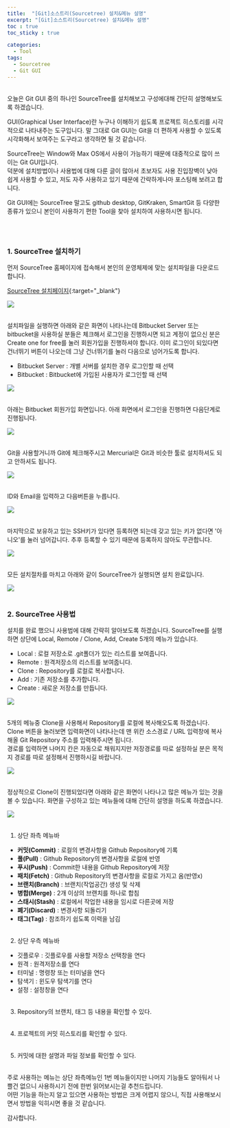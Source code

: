 ```yaml
---
title:  "[Git]소스트리(Sourcetree) 설치&메뉴 설명"
excerpt: "[Git]소스트리(Sourcetree) 설치&메뉴 설명"
toc : true
toc_sticky : true

categories:
  - Tool
tags: 
  - Sourcetree
  - Git GUI
---
```



<br/>
오늘은 Git GUI 중의 하나인 SourceTree를 설치해보고 구성에대해 간단히 설명해보도록 하겠습니다.

GUI(Graphical User Interface)란 누구나 이해하기 쉽도록 프로젝트 히스토리를 시각적으로 나타내주는 도구입니다.
말 그대로 Git GUI는 Git을 더 편하게 사용할 수 있도록 시각화해서 보여주는 도구라고 생각하면 될 것 같습니다.

SourceTree는 Window와 Max OS에서 사용이 가능하기 때문에 대중적으로 많이 쓰이는 Git GUI입니다.<br/>
덕분에 설치방법이나 사용법에 대해 다룬 글이 많아서 초보자도 사용 진입장벽이 낮아 쉽게 사용할 수 있고, 저도 자주 사용하고 있기 때문에 간략하게나마 포스팅해 보려고 합니다.

Git GUI에는 SourceTree 말고도 github desktop, GitKraken, SmartGit 등 다양한 종류가 있으니 본인이 사용하기 편한 Tool을 찾아 설치하여 사용하시면 됩니다.



<br/><br/>

### 1. SourceTree 설치하기

먼저 SourceTree 홈페이지에 접속해서 본인의 운영체제에 맞는 설치파일을 다운로드 합니다.

[SourceTree 설치페이지](https://www.sourcetreeapp.com){:target="_blank"}


<img src="/assets/images/sourceTree_homepage.PNG"><br/><br/>


설치파일을 실행하면 아래와 같은 화면이 나타나는데 Bitbucket Server 또는 bitbucket을 사용하실 분들은 체크해서 로그인을 진행하시면 되고 계정이 없으신 분은 Create one for free를 눌러 회원가입을 진행하셔야 합니다.
이미 로그인이 되있다면 건너뛰기 버튼이 나오는데 그냥 건너뛰기를 눌러 다음으로 넘어가도록 합니다.

* Bitbucket Server : 개별 서버를 설치한 경우 로그인할 때 선택
* Bitbucket : Bitbucket에 가입된 사용자가 로그인할 때 선택

<img src="/assets/images/st_1.PNG"><br/><br/>


아래는 Bitbucket 회원가입 화면입니다. 아래 화면에서 로그인을 진행하면 다음단계로 진행됩니다.

<img src="/assets/images/bucket_login.PNG"><br/><br/>


Git을 사용할거니까 Git에 체크해주시고 Mercurial은 Git과 비슷한 툴로 설치하셔도 되고 안하셔도 됩니다.

<img src="/assets/images/st_2.PNG"><br/><br/>


ID와 Email을 입력하고 다음버튼을 누릅니다.

<img src="/assets/images/st_3.PNG"><br/><br/>


마지막으로 보유하고 있는 SSH키가 있다면 등록하면 되는데 갖고 있는 키가 없다면 '아니오'를 눌러 넘어갑니다. 추후 등록할 수 있기 때문에 등록하지 않아도 무관합니다.

<img src="/assets/images/st_4.PNG"><br/><br/>


모든 설치절차를 마치고 아래와 같이 SourceTree가 실행되면 설치 완료입니다.

<img src="/assets/images/sourceTree.PNG"><br/><br/>


### 2. SourceTree 사용법


설치를 완료 했으니 사용법에 대해 간략히 알아보도록 하겠습니다.
SourceTree를 실행하면 상단에 Local, Remote / Clone, Add, Create 5개의 메뉴가 있습니다.

* Local : 로컬 저장소로 .git폴더가 있는 리스트를 보여줍니다.
* Remote : 원격저장소의 리스트를 보여줍니다.
* Clone : Repository를 로컬로 복사합니다.
* Add : 기존 저장소를 추가합니다.
* Create : 새로운 저장소를 만듭니다.
  

<img src="/assets/images/st_main.PNG"><br/><br/>


5개의 메뉴중 Clone을 사용해서 Repository를 로컬에 복사해오도록 하겠습니다.
Clone 버튼을 눌러보면 입력화면이 나타나는데 맨 위칸 소스경로 / URL 입력창에 복사해올 Git Repository 주소를 
입력해주시면 됩니다.<br/>
경로를 입력하면 나머지 칸은 자동으로 채워지지만 저장경로를 따로 설정하실 분은 
목적지 경로를 따로 설정해서 진행하시길 바랍니다.


<img src="/assets/images/st_clone.PNG"><br/><br/>


정상적으로 Clone이 진행되었다면 아래와 같은 화면이 나타나고 많은 메뉴가 있는 것을 볼 수 있습니다.
화면을 구성하고 있는 메뉴들에 대해 간단히 설명을 하도록 하겠습니다.


<img src="/assets/images/st_repo.PNG"><br/><br/>


1. 상단 좌측 메뉴바
 * **커밋(Commit)**   : 로컬의 변경사항을 Github Repository에 기록
 * **풀(Pull)**       : Github Repository의 변경사항을 로컬에 반영
 * **푸시(Push)**     : Commit한 내용을 Github Repository에 저장
 * **패치(Fetch)**    : Github Repository의 변경사항을 로컬로 가지고 옴(반영x)
 * **브랜치(Branch)** : 브랜치(작업공간) 생성 및 삭제
 * **병합(Merge)**    : 2개 이상의 브랜치를 하나로 합침
 * **스태시(Stash)**  : 로컬에서 작업한 내용을 임시로 다른곳에 저장
 * **폐기(Discard)**  : 변경사항 되돌리기
 * **태그(Tag)**      : 참조하기 쉽도록 이력을 남김<br/><br/>


2. 상단 우측 메뉴바
 *  깃플로우 : 깃플로우를 사용할 저장소 선택창을 연다
 *  원격     : 원격저장소를 연다
 *  터미널   : 명령창 또는 터미널을 연다
 *  탐색기   : 윈도우 탐색기를 연다
 *  설정     : 설정창을 연다<br/><br/>
  

3. Repository의 브랜치, 태그 등 내용을 확인할 수 있다.<br/><br/>


4. 프로젝트의 커밋 히스토리를 확인할 수 있다. <br/><br/>
  

5. 커밋에 대한 설명과 파일 정보를 확인할 수 있다.<br/><br/>



주로 사용하는 메뉴는 상단 좌측메뉴인 1번 메뉴들이지만 나머지 기능들도 알아둬서 나쁠건 없으니 
사용하시기 전에 한번 읽어보시는걸 추천드립니다.<br/>
어떤 기능을 하는지 알고 있으면 사용하는 방법은 크게 어렵지 않으니, 직접 사용해보시면서 방법을 익히시면 좋을 것 같습니다.



감사합니다.<br/>


